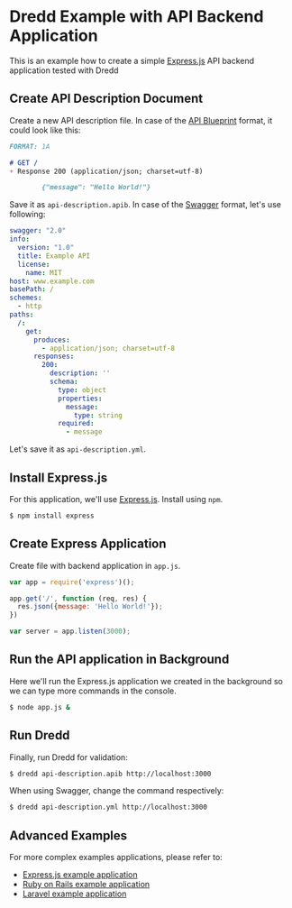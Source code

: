# Dredd Example with API Backend Application

This is an example how to create a simple [Express.js][] API backend application tested with Dredd

## Create API Description Document

Create a new API description file. In case of the [API Blueprint][] format, it could look like this:

```markdown
FORMAT: 1A

# GET /
+ Response 200 (application/json; charset=utf-8)

        {"message": "Hello World!"}
```

Save it as `api-description.apib`. In case of the [Swagger][] format, let's use following:

```yaml
swagger: "2.0"
info:
  version: "1.0"
  title: Example API
  license:
    name: MIT
host: www.example.com
basePath: /
schemes:
  - http
paths:
  /:
    get:
      produces:
        - application/json; charset=utf-8
      responses:
        200:
          description: ''
          schema:
            type: object
            properties:
              message:
                type: string
            required:
              - message
```

Let's save it as `api-description.yml`.

## Install Express.js

For this application, we'll use [Express.js][]. Install using `npm`.

```sh
$ npm install express
```

## Create Express Application

Create file with backend application in `app.js`.

```javascript
var app = require('express')();

app.get('/', function (req, res) {
  res.json({message: 'Hello World!'});
})

var server = app.listen(3000);
```

## Run the API application in Background

Here we'll run the Express.js application we created in the background so we can type more commands in the console.

```sh
$ node app.js &
```

## Run Dredd

Finally, run Dredd for validation:

```sh
$ dredd api-description.apib http://localhost:3000
```

When using Swagger, change the command respectively:

```sh
$ dredd api-description.yml http://localhost:3000
```

## Advanced Examples

For more complex examples applications, please refer to:

- [Express.js example application](http://github.com/apiaryio/dredd-example)
- [Ruby on Rails example application](https://github.com/theodorton/dredd-test-rails)
- [Laravel example application](https://github.com/ddelnano/dredd-hooks-php/wiki/Laravel-Example)


[API Blueprint]: http://apiblueprint.org/
[Swagger]: http://swagger.io/
[Express.js]: http://expressjs.com/starter/hello-world.html
